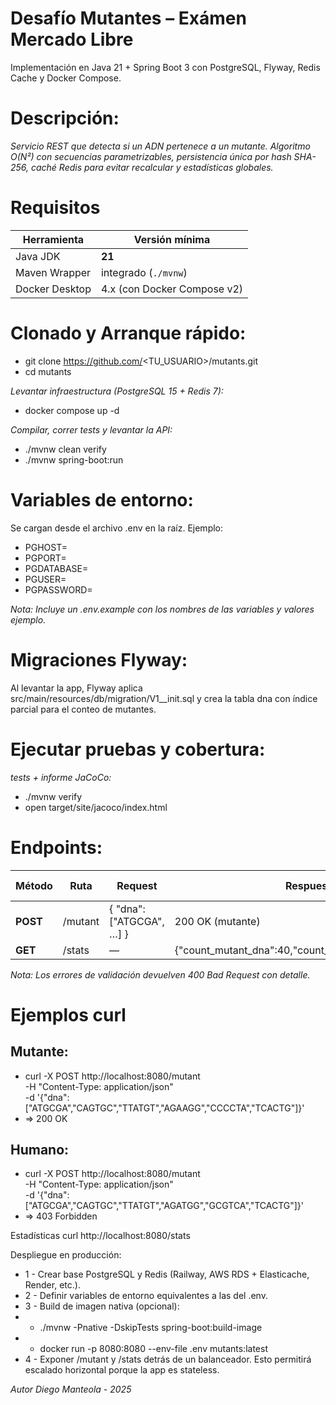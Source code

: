 # Desafío Mutantes – Exámen Mercado Libre
Implementación en Java 21 + Spring Boot 3 con PostgreSQL, Flyway, Redis Cache y Docker Compose.

# Descripción:
_Servicio REST que detecta si un ADN pertenece a un mutante.
Algoritmo O(N²) con secuencias parametrizables, persistencia única por hash SHA-256, caché Redis para evitar recalcular y estadísticas globales._

# Requisitos
| Herramienta    | Versión mínima              |
| -------------- | --------------------------- |
| Java JDK       | **21**                      |
| Maven Wrapper  | integrado (`./mvnw`)        |
| Docker Desktop | 4.x (con Docker Compose v2) |

# Clonado y Arranque rápido:

- git clone https://github.com/<TU_USUARIO>/mutants.git
- cd mutants

_Levantar infraestructura (PostgreSQL 15 + Redis 7):_
- docker compose up -d

_Compilar, correr tests y levantar la API:_
- ./mvnw clean verify
- ./mvnw spring-boot:run


# Variables de entorno:
Se cargan desde el archivo .env en la raíz.
Ejemplo:
- PGHOST=
- PGPORT=
- PGDATABASE=
- PGUSER=
- PGPASSWORD=

_*Nota: Incluye un .env.example con los nombres de las variables y valores ejemplo.*_

# Migraciones Flyway:
Al levantar la app, Flyway aplica src/main/resources/db/migration/V1__init.sql
y crea la tabla dna con índice parcial para el conteo de mutantes.

# Ejecutar pruebas y cobertura:
_tests + informe JaCoCo:_
- ./mvnw verify
- open target/site/jacoco/index.html

# Endpoints:

| Método   | Ruta      | Request                    | Respuesta OK                                                | Respuesta NOTOK            |
| -------- | --------- | -------------------------- | ----------------------------------------------------------- | -------------------------- |
| **POST** |  /mutant  |  { "dna": ["ATGCGA", …] }  | 200 OK (mutante)                                            | 403 Forbidden (humano)     |
| **GET**  |  /stats   | —                          |  {"count_mutant_dna":40,"count_human_dna":100,"ratio":0.4}  | —                          |

_Nota: Los errores de validación devuelven 400 Bad Request con detalle._


# Ejemplos curl
## Mutante:
- curl -X POST http://localhost:8080/mutant \
     -H "Content-Type: application/json" \
     -d '{"dna":["ATGCGA","CAGTGC","TTATGT","AGAAGG","CCCCTA","TCACTG"]}'
- ⇒ 200 OK

## Humano:
- curl -X POST http://localhost:8080/mutant \
     -H "Content-Type: application/json" \
     -d '{"dna":["ATGCGA","CAGTGC","TTATGT","AGATGG","GCGTCA","TCACTG"]}'
- ⇒ 403 Forbidden

Estadísticas
curl http://localhost:8080/stats


Despliegue en producción:
- 1 - Crear base PostgreSQL y Redis (Railway, AWS RDS + Elasticache, Render, etc.).
- 2 - Definir variables de entorno equivalentes a las del .env.
- 3 - Build de imagen nativa (opcional):
- - ./mvnw -Pnative -DskipTests spring-boot:build-image
- - docker run -p 8080:8080 --env-file .env mutants:latest
- 4 - Exponer /mutant y /stats detrás de un balanceador. Esto permitirá escalado horizontal porque la app es stateless.


*Autor Diego Manteola - 2025*
